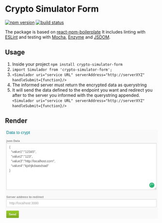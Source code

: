 # Crypto Simulator Form

[![npm version](https://img.shields.io/npm/v/crypto-simulator-form.svg?style=flat-square)](https://www.npmjs.com/package/crypto-simulator-form)
[![build status](https://img.shields.io/travis/luzeduardo/crypto-simulator-form/master.svg?style=flat-square)](https://travis-ci.org/luzeduardo/crypto-simulator-form)

The package is based on [react-npm-boilerplate](https://github.com/juliancwirko/react-npm-boilerplate)
It includes linting with [ESLint](http://eslint.org/) and testing with [Mocha](https://mochajs.org/), [Enzyme](http://airbnb.io/enzyme/) and [JSDOM](https://github.com/tmpvar/jsdom).

## Usage

1. Inside your project `npm install crypto-simulator-form`
2. `import Simulador from 'crypto-simulator-form';`
3. `<Simulador uri="service URL" serverAddress="http://serverXYZ" handleSubmit={function}/>`
4. The informed server must return the encrypted data as querystring
5. It will send the data defined to the endpoint you want and redirect you after to the server you informed with the querystring appended.`<Simulador uri="service URL" serverAddress="http://serverXYZ" handleSubmit={function}/>`


## Render
![Alt text](/print.png?raw=true "Rendered")
